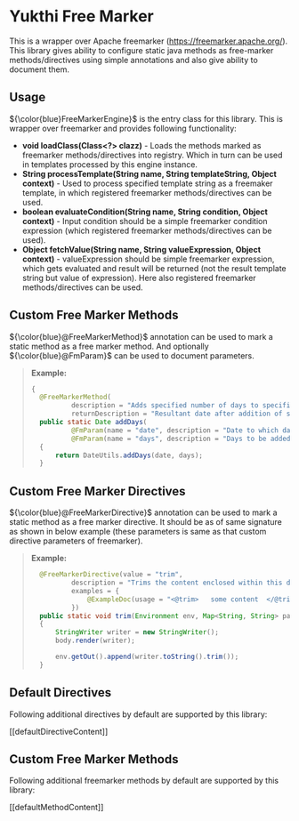 # Yukthi Free Marker

This is a wrapper over Apache freemarker (https://freemarker.apache.org/). This library gives ability to configure static java methods as free-marker methods/directives using simple annotations and also give ability to document them.

## Usage
${\color{blue}FreeMarkerEngine}$ is the entry class for this library. This is wrapper over freemarker and provides following functionality:

* **void loadClass(Class<?> clazz)** - Loads the methods marked as freemarker methods/directives into registry. Which in turn can be used in templates processed by this engine instance.
* **String processTemplate(String name, String templateString, Object context)** - Used to process specified template string as a freemaker template, in which registered freemarker methods/directives can be used.
* **boolean evaluateCondition(String name, String condition, Object context)** - Input condition should be a simple freemarker condition expression (which registered freemarker methods/directives can be used).
* **Object fetchValue(String name, String valueExpression, Object context)** - valueExpression should be simple freemarker expression, which gets evaluated and result will be returned (not the result template string but value of expression). Here also registered freemarker methods/directives can be used.

## Custom Free Marker Methods
	
${\color{blue}@FreeMarkerMethod}$ annotation can be used to mark a static method as a free marker method. And optionally ${\color{blue}@FmParam}$ can be used to document parameters.

> **Example:**
> ```java
> {
> 	@FreeMarkerMethod(
> 			description = "Adds specified number of days to specified date",
> 			returnDescription = "Resultant date after addition of specified days")
> 	public static Date addDays(
> 			@FmParam(name = "date", description = "Date to which days should be added") Date date, 
> 			@FmParam(name = "days", description = "Days to be added.") int days)
> 	{
> 		return DateUtils.addDays(date, days);
> 	}
> ```

## Custom Free Marker Directives
	
${\color{blue}@FreeMarkerDirective}$ annotation can be used to mark a static method as a free marker directive. It should be as of same signature as shown in below example (these parameters is same as that custom directive parameters of freemarker).

> **Example:**
> ```java
> 	@FreeMarkerDirective(value = "trim", 
> 			description = "Trims the content enclosed within this directive.",
> 			examples = {
> 				@ExampleDoc(usage = "<@trim>   some content  </@trim>", result = "some content")
> 			})
> 	public static void trim(Environment env, Map<String, String> params, TemplateModel[] loopVars, TemplateDirectiveBody body) throws Exception
> 	{
> 		StringWriter writer = new StringWriter();
> 		body.render(writer);
> 
> 		env.getOut().append(writer.toString().trim());
> 	}
> ```

## Default Directives
Following additional directives by default are supported by this library:

[[defaultDirectiveContent]]

## Custom Free Marker Methods
Following additional freemarker methods by default are supported by this library:

[[defaultMethodContent]]
